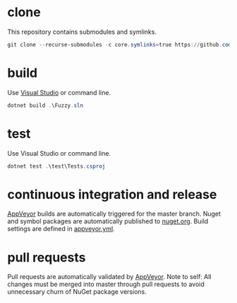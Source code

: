 # clone
This repository contains submodules and symlinks.
```PowerShell
git clone --recurse-submodules -c core.symlinks=true https://github.com/olegsych/fuzzy.git
```

# build
Use [Visual Studio](https://visualstudio.microsoft.com/downloads) or command line.
```PowerShell
dotnet build .\Fuzzy.sln
```

# test
Use Visual Studio or command line.
```PowerShell
dotnet test .\test\Tests.csproj
```

# continuous integration and release
[AppVeyor](https://ci.appveyor.com/project/olegsych/fuzzy) builds are automatically triggered for the master branch.
Nuget and symbol packages are automatically published to [nuget.org](https://www.nuget.org/packages/fuzzy).
Build settings are defined in [appveyor.yml](.\appveyor.yml).

# pull requests
Pull requests are automatically validated by [AppVeyor](https://ci.appveyor.com/project/olegsych/fuzzy).
Note to self: All changes must be merged into master through pull requests to avoid unnecessary churn of NuGet package versions.
